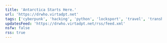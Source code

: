 ```yaml
---
title: 'Antarctica Starts Here.'
url: 'https://drwho.virtadpt.net'
tags: ['cyberpunk', 'hacking', 'python', 'locksport', 'travel', 'transhumanism', 'linux', 'infosec']
updatesFeed: 'https://drwho.virtadpt.net/rss/feed.xml'
nsfw: false
rss: true
---
```

